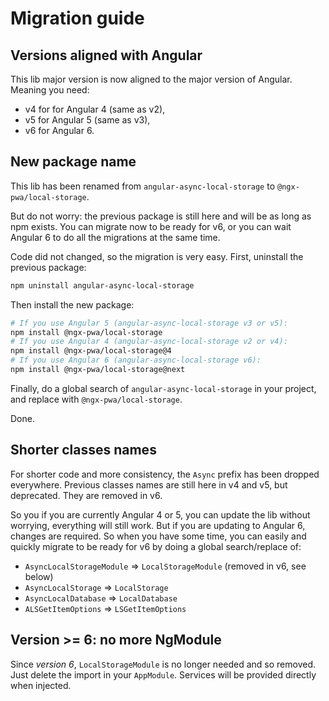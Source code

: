 # Migration guide

## Versions aligned with Angular

This lib major version is now aligned to the major version of Angular. Meaning you need:
- v4 for for Angular 4 (same as v2),
- v5 for Angular 5 (same as v3),
- v6 for Angular 6.

## New package name

This lib has been renamed from `angular-async-local-storage` to `@ngx-pwa/local-storage`.

But do not worry: the previous package is still here and will be as long as npm exists.
You can migrate now to be ready for v6, or you can wait Angular 6 to do all the migrations at the same time.

Code did not changed, so the migration is very easy. First, uninstall the previous package:
```bash
npm uninstall angular-async-local-storage
```

Then install the new package:
```bash
# If you use Angular 5 (angular-async-local-storage v3 or v5):
npm install @ngx-pwa/local-storage
# If you use Angular 4 (angular-async-local-storage v2 or v4):
npm install @ngx-pwa/local-storage@4
# If you use Angular 6 (angular-async-local-storage v6):
npm install @ngx-pwa/local-storage@next
```

Finally, do a global search of `angular-async-local-storage` in your project, and replace with `@ngx-pwa/local-storage`.

Done.

## Shorter classes names

For shorter code and more consistency, the `Async` prefix has been dropped everywhere.
Previous classes names are still here in v4 and v5, but deprecated. They are removed in v6.

So you if you are currently Angular 4 or 5, you can update the lib without worrying, everything will still work.
But if you are updating to Angular 6, changes are required.
So when you have some time, you can easily and quickly migrate to be ready for v6 by doing a global search/replace of:
- `AsyncLocalStorageModule` => `LocalStorageModule` (removed in v6, see below)
- `AsyncLocalStorage` => `LocalStorage`
- `AsyncLocalDatabase` => `LocalDatabase`
- `ALSGetItemOptions` => `LSGetItemOptions`

## Version >= 6: no more NgModule

Since *version 6*, `LocalStorageModule` is no longer needed and so removed. Just delete the import in your `AppModule`.
Services will be provided directly when injected.
